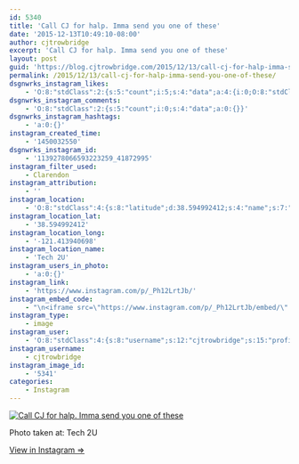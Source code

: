 ```yaml
---
id: 5340
title: 'Call CJ for halp. Imma send you one of these'
date: '2015-12-13T10:49:10-08:00'
author: cjtrowbridge
excerpt: 'Call CJ for halp. Imma send you one of these'
layout: post
guid: 'https://blog.cjtrowbridge.com/2015/12/13/call-cj-for-halp-imma-send-you-one-of-these/'
permalink: /2015/12/13/call-cj-for-halp-imma-send-you-one-of-these/
dsgnwrks_instagram_likes:
    - 'O:8:"stdClass":2:{s:5:"count";i:5;s:4:"data";a:4:{i:0;O:8:"stdClass":4:{s:8:"username";s:10:"shea.logan";s:15:"profile_picture";s:100:"https://scontent.cdninstagram.com/hphotos-xpt1/t51.2885-19/11326164_512325365597655_1987626818_a.jpg";s:2:"id";s:9:"271014122";s:9:"full_name";s:0:"";}i:1;O:8:"stdClass":4:{s:8:"username";s:13:"radical_jacob";s:15:"profile_picture";s:109:"https://scontent.cdninstagram.com/hphotos-xtp1/t51.2885-19/s150x150/12145273_506563332851490_1126825913_a.jpg";s:2:"id";s:8:"19523293";s:9:"full_name";s:4:"Jake";}i:2;O:8:"stdClass":4:{s:8:"username";s:9:"ryandxc27";s:15:"profile_picture";s:101:"https://scontent.cdninstagram.com/hphotos-xfa1/t51.2885-19/11348399_1583971841885683_1920306015_a.jpg";s:2:"id";s:9:"656064982";s:9:"full_name";s:12:"Ryan Schmidt";}i:3;O:8:"stdClass":4:{s:8:"username";s:16:"nomad.adventures";s:15:"profile_picture";s:100:"https://scontent.cdninstagram.com/hphotos-xtf1/t51.2885-19/11821066_822833154504553_1289274817_a.jpg";s:2:"id";s:8:"44362781";s:9:"full_name";s:8:"Cristian";}}}'
dsgnwrks_instagram_comments:
    - 'O:8:"stdClass":2:{s:5:"count";i:0;s:4:"data";a:0:{}}'
dsgnwrks_instagram_hashtags:
    - 'a:0:{}'
instagram_created_time:
    - '1450032550'
dsgnwrks_instagram_id:
    - '1139278066593223259_41872995'
instagram_filter_used:
    - Clarendon
instagram_attribution:
    - ''
instagram_location:
    - 'O:8:"stdClass":4:{s:8:"latitude";d:38.594992412;s:4:"name";s:7:"Tech 2U";s:9:"longitude";d:-121.413940698;s:2:"id";i:1003051129;}'
instagram_location_lat:
    - '38.594992412'
instagram_location_long:
    - '-121.413940698'
instagram_location_name:
    - 'Tech 2U'
instagram_users_in_photo:
    - 'a:0:{}'
instagram_link:
    - 'https://www.instagram.com/p/_Ph12LrtJb/'
instagram_embed_code:
    - "\n<iframe src=\"https://www.instagram.com/p/_Ph12LrtJb/embed/\" width=\"612\" height=\"710\" frameborder=\"0\" scrolling=\"no\" allowtransparency=\"true\" class=\"insta-image-embed\"></iframe>\n"
instagram_type:
    - image
instagram_user:
    - 'O:8:"stdClass":4:{s:8:"username";s:12:"cjtrowbridge";s:15:"profile_picture";s:109:"https://scontent.cdninstagram.com/hphotos-xta1/t51.2885-19/s150x150/12081186_1759494767611229_280555941_a.jpg";s:2:"id";s:8:"41872995";s:9:"full_name";s:13:"CJ Trowbridge";}'
instagram_username:
    - cjtrowbridge
instagram_image_id:
    - '5341'
categories:
    - Instagram
---
```


[![Call CJ for halp. Imma send you one of these](https://blog.cjtrowbridge.com/wp-content/uploads/2015/12/1450032550-1-1.jpg)](https://www.instagram.com/p/_Ph12LrtJb/)

Photo taken at: Tech 2U

[View in Instagram ⇒](https://www.instagram.com/p/_Ph12LrtJb/)